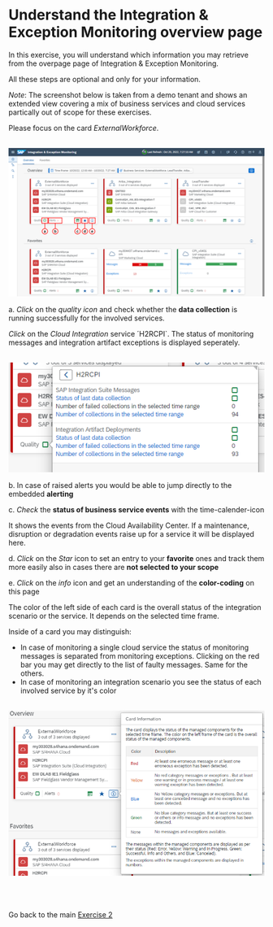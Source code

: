 # Understand the Integration & Exception Monitoring overview page

In this exercise, you will understand which information you may retrieve from the overpage page of Integration & Exception Monitoring.

All these steps are optional and only for your information.

*Note*: The screenshot below is taken from a demo tenant and shows an extended view covering a mix of business services and cloud services partically out of scope for these exercises. <br>

Please focus on the card *ExternalWorkforce*.

<br>![](/exercises/ex2/images/IMOverviewpageDetails.png)

a. *Click* on the *quality icon* and check whether the **data collection** is running successfully for the involved services.

   *Click* on the *Cloud Integration* service ´H2RCPI`. The status of monitoring messages and integration artifact exceptions is displayed seperately.

   <br>![](/exercises/ex2/images/IMDataQuality.png)

b. In case of raised alerts you would be able to jump directly to the embedded **alerting**

c. *Check* the **status of business service events** with the time-calender-icon

   It shows the events from the Cloud Availability Center. If a maintenance, disruption or degradation events raise up for a service it will be displayed here.

d. *Click* on the *Star* icon to set an entry to your **favorite** ones and track them more easily also in cases there are **not selected to your scope**

e. *Click* on the *info* icon and get an understanding of the **color-coding** on this page

   The color of the left side of each card is the overall status of the integration scenario or the service. It depends on the selected time frame.
   
   Inside of a card you may distinguish:
   - In case of monitoring a single cloud service the status of monitoring messages is separated from monitoring exceptions. Clicking on the red bar you may get directly to the list of faulty messages. Same for the others. 
   - In case of monitoring an integration scenario you see the status of each involved service by it's color

   <br>![](/exercises/ex2/images/IMOverviewInfoButton.png)

<br><br><br>Go back to the main [Exercise 2](../../ex2/)

